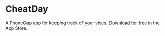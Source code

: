 CheatDay
========

A PhoneGap app for keeping track of your vices. [Download for free](https://itunes.apple.com/us/app/cheat-day/id531002564) in the App Store.
